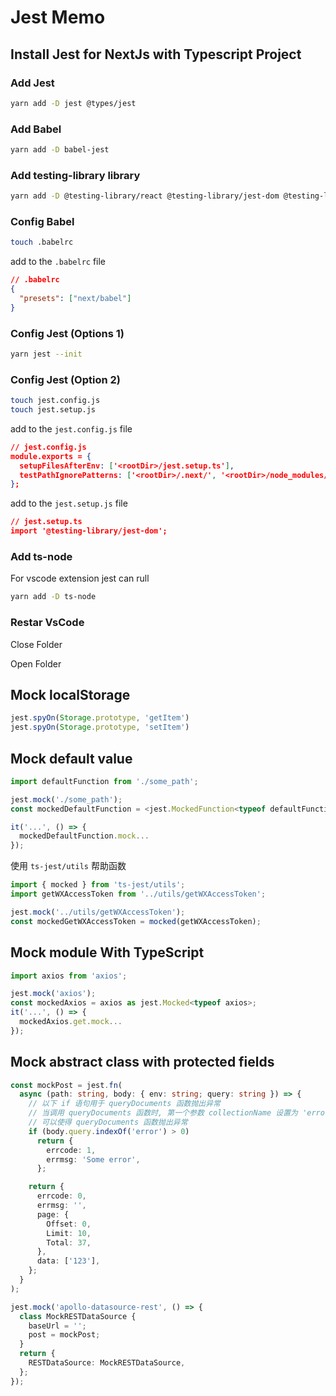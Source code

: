 # Jest Memo

## Install Jest for NextJs with Typescript Project

### Add Jest
```bash
yarn add -D jest @types/jest
```

### Add Babel
```bash
yarn add -D babel-jest
```

### Add testing-library library
```bash
yarn add -D @testing-library/react @testing-library/jest-dom @testing-library/user-event @testing-library/dom
```

### Config Babel

```bash
touch .babelrc
```

add to the `.babelrc` file

```json
// .babelrc
{
  "presets": ["next/babel"]
}
```

### Config Jest (Options 1)

```bash
yarn jest --init
```



### Config Jest (Option 2)

```bash
touch jest.config.js
touch jest.setup.js
```

add to the `jest.config.js` file

```json
// jest.config.js
module.exports = {
  setupFilesAfterEnv: ['<rootDir>/jest.setup.ts'],
  testPathIgnorePatterns: ['<rootDir>/.next/', '<rootDir>/node_modules/'],
};
```

add to the `jest.setup.js` file

```json
// jest.setup.ts
import '@testing-library/jest-dom';
```

### Add ts-node

For vscode extension jest can rull

```bash
yarn add -D ts-node
```

### Restar VsCode

Close Folder

Open Folder

## Mock localStorage

```typescript
jest.spyOn(Storage.prototype, 'getItem')
jest.spyOn(Storage.prototype, 'setItem')
```

## Mock default value

```typescript
import defaultFunction from './some_path';

jest.mock('./some_path');
const mockedDefaultFunction = <jest.MockedFunction<typeof defaultFunction>>defaultFunction;

it('...', () => {
  mockedDefaultFunction.mock...
});
```

使用 `ts-jest/utils` 帮助函数

```typescript
import { mocked } from 'ts-jest/utils';
import getWXAccessToken from '../utils/getWXAccessToken';

jest.mock('../utils/getWXAccessToken');
const mockedGetWXAccessToken = mocked(getWXAccessToken);
```



## Mock module With TypeScript

```typescript
import axios from 'axios';

jest.mock('axios');
const mockedAxios = axios as jest.Mocked<typeof axios>;
it('...', () => {
  mockedAxios.get.mock...
});
```

## Mock abstract class with protected fields

```typescript
const mockPost = jest.fn(
  async (path: string, body: { env: string; query: string }) => {
    // 以下 if 语句用于 queryDocuments 函数抛出异常
    // 当调用 queryDocuments 函数时, 第一个参数 collectionName 设置为 'error'
    // 可以使得 queryDocuments 函数抛出异常
    if (body.query.indexOf('error') > 0)
      return {
        errcode: 1,
        errmsg: 'Some error',
      };

    return {
      errcode: 0,
      errmsg: '',
      page: {
        Offset: 0,
        Limit: 10,
        Total: 37,
      },
      data: ['123'],
    };
  }
);

jest.mock('apollo-datasource-rest', () => {
  class MockRESTDataSource {
    baseUrl = '';
    post = mockPost;
  }
  return {
    RESTDataSource: MockRESTDataSource,
  };
});
```

